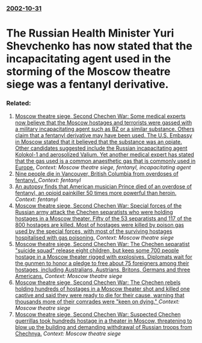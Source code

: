 ### [2002-10-31](/news/2002/10/31/index.md)

#  The Russian Health Minister Yuri Shevchenko has now stated that the incapacitating agent used in the storming of the Moscow theatre siege was a fentanyl derivative.




### Related:

1. [ Moscow theatre siege, Second Chechen War: Some medical experts now believe that the Moscow hostages and terrorists were  gassed with a military incapacitating agent such as BZ or a similar substance. Others claim that a fentanyl derivative may have been used. The U.S. Embassy in Moscow stated that it believed that the substance was an opiate. Other candidates suggested include the Russian incapacitating agent Kolokol-1 and aerosolized Valium. Yet another medical expert has stated that the gas used is a common anaesthetic gas that is commonly used in Europe.](/news/2002/10/29/moscow-theatre-siege-second-chechen-war-some-medical-experts-now-believe-that-the-moscow-hostages-and-terrorists-were-gassed-with-a-mili.md) _Context: Moscow theatre siege, fentanyl, incapacitating agent_
2. [Nine people die in Vancouver, British Columbia from overdoses of fentanyl. ](/news/2016/12/16/nine-people-die-in-vancouver-british-columbia-from-overdoses-of-fentanyl.md) _Context: fentanyl_
3. [An autopsy finds that American musician Prince died of an overdose of fentanyl, an opioid painkiller 50 times more powerful than heroin. ](/news/2016/06/2/an-autopsy-finds-that-american-musician-prince-died-of-an-overdose-of-fentanyl-an-opioid-painkiller-50-times-more-powerful-than-heroin.md) _Context: fentanyl_
4. [ Moscow theatre siege, Second Chechen War: Special forces of the Russian army attack the Chechen separatists who were holding hostages in a Moscow theater. Fifty of the 53 separatists and 117 of the 800 hostages are killed. Most of hostages were killed by poison gas used by the special forces, with most of the surviving hostages hospitalised with gas poisoning.](/news/2002/10/26/moscow-theatre-siege-second-chechen-war-special-forces-of-the-russian-army-attack-the-chechen-separatists-who-were-holding-hostages-in-a.md) _Context: Moscow theatre siege_
5. [ Moscow theatre siege, Second Chechen War: The Chechen separatist "suicide squad" release eight children, but keep some 700 people hostage in a Moscow theater rigged with explosives. Diplomats wait for the gunmen to honor a pledge to free about 75 foreigners among their hostages, including Australians, Austrians, Britons, Germans and three Americans.](/news/2002/10/25/moscow-theatre-siege-second-chechen-war-the-chechen-separatist-suicide-squad-release-eight-children-but-keep-some-700-people-hostage-i.md) _Context: Moscow theatre siege_
6. [ Moscow theatre siege, Second Chechen War: The Chechen rebels holding hundreds of hostages in a Moscow theater shot and killed one captive and said they were ready to die for their cause, warning that thousands more of their comrades were "keen on dying." ](/news/2002/10/24/moscow-theatre-siege-second-chechen-war-the-chechen-rebels-holding-hundreds-of-hostages-in-a-moscow-theater-shot-and-killed-one-captive-a.md) _Context: Moscow theatre siege_
7. [ Moscow theatre siege, Second Chechen War: Suspected Chechen guerrillas took hundreds hostage in a theater in Moscow, threatening to blow up the building and demanding withdrawal of Russian troops from Chechnya.](/news/2002/10/23/moscow-theatre-siege-second-chechen-war-suspected-chechen-guerrillas-took-hundreds-hostage-in-a-theater-in-moscow-threatening-to-blow-up.md) _Context: Moscow theatre siege_
